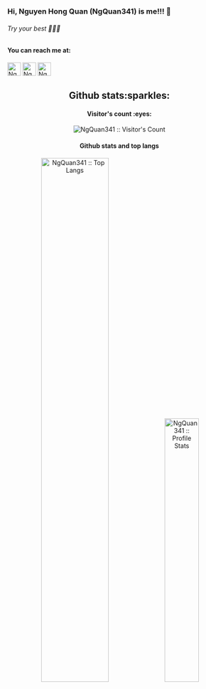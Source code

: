 ### Hi, Nguyen Hong Quan (NgQuan341) is me!!! 👋
###### Try your best :muscle::muscle::muscle:
#### You can reach me at: 
<a href="#" style="text-decoration:none">
    <img src="https://www.vectorlogo.zone/logos/facebook/facebook-official.svg" alt="NgQuan341's Facebook link" height="30" width="30">
</a>
<a href="https://mail.google.com/mail/u/1/#inbox" style="text-decoration:none">
    <img src="https://www.vectorlogo.zone/logos/google/google-tile.svg" alt="NgQuan341's Google mail link" height="30" width="30">
</a>
<a href="https://join.skype.com/invite/uSGfiLHg6tOE" style="text-decoration:none">
    <img src="https://www.vectorlogo.zone/logos/skype/skype-tile.svg" alt="NgQuan341's skype link" height="30" width="30">
</a>
<h2 align="center">Github stats:sparkles:</h2>
<h4 align="center">Visitor's count :eyes:</h4>
<p align="center"><img src="https://profile-counter.glitch.me/{NgQuan341}/count.svg" alt="NgQuan341 :: Visitor's Count" /></p>
<h4 align="center">Github stats and top langs</h4>
<p align="center" display="flex">
<p align="center" display="flex">
<img style="width:55%"
    src="https://github-readme-stats.vercel.app/api?username=NgQuan341&show_icons=true&text_color=ffffff&border_color=1ABC9C&title_color=1ABC9C&bg_color=1C2833&icon_color=1ABC9C&include_all_commits=true&line_height=29&hide=stars"
    alt="NgQuan341 :: Top Langs" />
<img style="width:39%"
    src="https://github-readme-stats.vercel.app/api/top-langs/?username=NgQuan341&layout=compact&langs_count=8&show_icons=true&text_color=ffffff&border_color=1ABC9C&title_color=1ABC9C&bg_color=1C2833&icon_color=1ABC9C"
    alt="NgQuan341 :: Profile Stats" />
</p>
</p>
